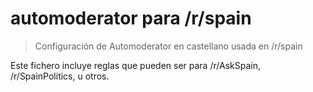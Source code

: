 # automoderator para /r/spain

> Configuración de Automoderator en castellano usada en /r/spain

Este fichero incluye reglas que pueden ser para /r/AskSpain, /r/SpainPolitics, u otros.
